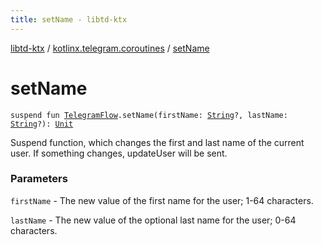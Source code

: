 ```yaml
---
title: setName - libtd-ktx
---
```


[libtd-ktx](../index.html) / [kotlinx.telegram.coroutines](index.html) / [setName](./set-name.html)

# setName

`suspend fun `[`TelegramFlow`](../kotlinx.telegram.core/-telegram-flow/index.html)`.setName(firstName: `[`String`](https://kotlinlang.org/api/latest/jvm/stdlib/kotlin/-string/index.html)`?, lastName: `[`String`](https://kotlinlang.org/api/latest/jvm/stdlib/kotlin/-string/index.html)`?): `[`Unit`](https://kotlinlang.org/api/latest/jvm/stdlib/kotlin/-unit/index.html)

Suspend function, which changes the first and last name of the current user. If something
changes, updateUser will be sent.

### Parameters

`firstName` - The new value of the first name for the user; 1-64 characters.

`lastName` - The new value of the optional last name for the user; 0-64 characters.
